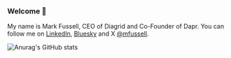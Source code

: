 ### Welcome 👋

My name is Mark Fussell, CEO of Diagrid and Co-Founder of Dapr. You can follow me on [LinkedIn](https://www.linkedin.com/in/mfussell/), [Bluesky](https://bsky.app/profile/mfussell.bsky.social) and X [@mfussell](https://twitter.com/mfussell). 

![Anurag's GitHub stats](https://github-readme-stats.vercel.app/api?username=msfussell)

<!--
**msfussell/msfussell** is a ✨ _special_ ✨ repository because its `README.md` (this file) appears on your GitHub profile.

Here are some ideas to get you started:

- 🔭 I’m currently working on ...
- 🌱 I’m currently learning ...
- 👯 I’m looking to collaborate on ...
- 🤔 I’m looking for help with ...
- 💬 Ask me about ...
- 📫 How to reach me: ...
- 😄 Pronouns: ...
- ⚡ Fun fact: ...
-->
